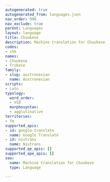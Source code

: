 ```yaml
---
autogenerated: true
autogenerated_from: languages.json
nav_order: 998
nav_exclude: true
parent: Languages
layout: language
title: Chuukese
description: Machine translation for Chuukese
codes:
- chk
names:
- Chuukese
- Trukese
family:
- slug: austronesian
  name: Austronesian
scripts:
- Latn
typology:
  word_order:
  - VSO
  morphosyntax:
  - agglutinative
territories:
- fm
supported_apis:
- id: google-translate
  name: Google Translate
- id: niutrans
  name: Niutrans
supported_qe_apis: []
supported_ape_apis: []
seo:
  name: Machine translation for Chuukese
  type: Language

---
```


